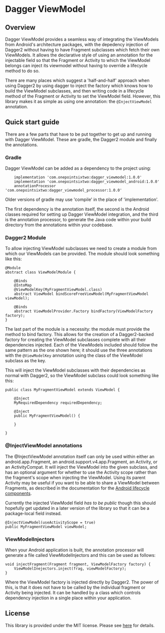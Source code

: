 # Dagger ViewModel


## Overview

Dagger ViewModel provides a seamless way of integrating the ViewModels from Android's architecture packages, with the depedency injection of Dagger2 without having to have Fragment subclasses which fetch their own ViewModels. It allows the declarative style of using an annotation for the injectable field so that the Fragment or Activity to which the ViewModel belongs can inject its viewmodel without having to override a lifecycle method to do so.

There are many places which suggest a 'half-and-half' approach when using Dagger2 by using dagger to inject the factory which knows how to build the ViewModel subclasses, and then writing code in a lifecycle method of the Fragment or Activity to set the ViewModel field. However, this library makes it as simple as using one annotation: the `@InjectViewModel` annotation.


## Quick start guide

There are a few parts that have to be put together to get up and running with Dagger ViewModel. These are gradle, the Dagger2 module and finally the annotations.


### Gradle

Dagger ViewModel can be added as a dependency to the project using:

```
    implementation 'com.onepointsixtwo:dagger_viewmodel:1.0.0'
    implementation 'com.onepointsixtwo:dagger_viewmodel_android:1.0.0'
    annotationProcessor 'com.onepointsixtwo:dagger_viewmodel_processor:1.0.0'
```

Older versions of gradle may use 'compile' in the place of 'implementation'. 

The first dependency is the annotation itself, the second is the Android classes required for setting up Dagger ViewModel integration, and the third is the annotation processor, to generate the Java code within your build directory from the annotations within your codebase.


### Dagger2 Module

To allow injecting ViewModel subclasses we need to create a module from which our ViewModels can be provided. The module should look something like this:

```
@Module
abstract class ViewModelModule {

    @Binds
    @IntoMap
    @ViewModelKey(MyFragmentViewModel.class)
    abstract ViewModel bindScoreFreeViewModel(MyFragmentViewModel viewModel);

    @Binds
    abstract ViewModelProvider.Factory bindFactory(ViewModelFactory factory);
}
```

The last part of the module is a necessity: the module must provide the method to bind factory. This allows for the creation of a Dagger2-backed factory for creating the ViewModel subclasses complete with all their dependencies injected. Each of the ViewModels included should follow the same pattern as the one shown here; it should use the three annotations with the `@ViewModelKey` annotation using the class of the ViewModel subclass as the key.

This will inject the ViewModel subclasses with their dependencies as normal with Dagger2, so the ViewModel subclass could look something like this:

```
public class MyFragmentViewModel extends ViewModel {

    @Inject
    MyRequiredDependency requiredDependency;

    @Inject
    public MyFragmentViewModel() {

    }

}
```


### @InjectViewModel annotations

The @InjectViewModel annotation itself can only be used within either an android.app.Fragment, an android.support.v4.app.Fragment, an Activity, or an ActivityCompat. It will inject the ViewModel into the given subclass, and has an optional argument for whether to use the Activity scope rather than the fragment's scope when injecting the ViewModel. Using its parent Activity may be useful if you want to be able to share a ViewModel between Fragments, as described in the documentation for the [Android lifecycle components](https://developer.android.com/topic/libraries/architecture/lifecycle.html).

Currently the injected ViewModel field _has to be public_ though this should hopefully get updated in a later version of the library so that it can be a package-local field instead.

```
@InjectViewModel(useActivityScope = true)
public MyFragmentViewModel viewModel;
```

### ViewModelInjectors

When your Android application is built, the annotation processor will generate a file called ViewModelInjectors and this can be used as follows:

```
void injectFragment(Fragment fragment, ViewModelFactory factory) {
	ViewModelInejectors.inject(frag, viewModelFactory);
}
```

Where the ViewModel factory is injected directly by Dagger2. The power of this, is that it does not have to be called by the individual fragment or Activity being injected. It can be handled by a class which controls dependency injection in a single place within your application.


## License

This library is provided under the MIT license. Please see [here](https://github.com/onepointsixtwo/dagger_viewmodel/blob/master/LICENSE) for details.
